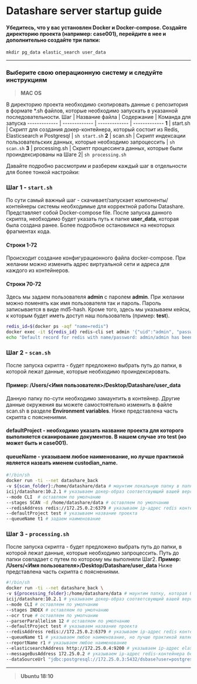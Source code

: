 # __Datashare server startup guide__

#### Убедитесь, что у вас установлен Docker и Docker-compose. Создайте директорию проекта (например: __case001__), перейдите в нее и дополнительно создайте три папки:
`mkdir pg_data elastic_search user_data`
- - - -

### __Выберите свою операционную систему и следуйте инструкциям__

> __MAC OS__

В директорию проекта необходимо скопировать данные с репозитория в формате *.sh файлов, которые необходимо запускать в указанной последовательности.
Шаг | Название файла  | Содержание | Команда для запуска
------------- | ------------- | ------------- | -------------
__1__ | start.sh  | Скрипт для создания докер-контейнера, который состоит из Redis, Elasticsearch и Postgresql | `sh start.sh`
__2__ | scan.sh  | Скрипт индексации пользовательских данных, которые необходимо запроцессить | `sh scan.sh`
__3__ | processing.sh  | Скрипт процессинга данных, которые были проиндексированы на Шаге 2| `sh processing.sh`

Давайте подробно рассмотрим и разберем каждый шаг в отдельности для более тонкой настройки:
### __Шаг 1__ - `start.sh`
По сути самый важный шаг - скачивает/запускает компоненты/контейнеры системы необходимые для корректной работы Datashare. Представляет собой Docker-compose file.
После запуска данного скрипта, необходимо будет указать путь к папке __user_data__, которая была создана ранее.
Более подробное остановимся на некоторых фрагментах кода.
#### __Строки 1-72__
Происходит создание конфигурационного файла docker-compose. При желании можно изменить адрес виртуальной сети и адреса для каждого из контейнеров.
#### __Строки 70-72__
Здесь мы задаем пользователя __admin__ с паролем __admin__. При желании можно поменять как имя пользователя так и пароль. Пароль записывается в виде md5-hash. Кроме того, здесь мы указываем кейсы, к которым будет иметь доступ наш пользователь (пример: __test__).
```sh
redis_id=$(docker ps -aqf "name=redis")
docker exec -it ${redis_id} redis-cli set admin '{"uid":"admin", "password":"8c6976e5b5410415bde908bd4dee15dfb167a9c873fc4bb8a81f6f2ab448a918", "groups_by_applications":{"datashare": ["test"]}}}'
echo "Default record for redis with name/password: admin/admin has been created."
```
### __Шаг 2__ - `scan.sh`
После запуска скрипта - будет предложено выбрать путь до папки, в которой лежат данные, которые необходимо проиндексировать. 
#### __Пример: /Users/<Имя пользователя>/Desktop/Datashare/user_data__
Данную папку по-сути необходимо замаунтить в контейнер. Другие данные окружения вы можете самостоятельно изменить в файле scan.sh в разделе __Environment variables__. Ниже представлена часть скрипта с пояснениями.
#### __defaultProject__ - необходимо указать название проекта для которого выполняется сканирование документов. В нашем случае это __test__ (но может быть и __case001__).
#### __queueName__ - указываем любое наименование, но лучше практикой является назвать именем __custodian_name__.
```sh
#!/bin/sh
docker run -ti --net datashare_back
-v ${scan_folder}:/home/datashare/data # маунтим локальную папку в папку контейнера
icij/datashare:10.2.1 # указываем докер-образ соответсвующий вашей версии datashare
--mode CLI  # оставляем по умолчанию
--stages SCAN -d /home/datashare/data # оставляем по умолчанию
--redisAddress redis://172.25.0.2:6379 # указываем ip-адрес redis контейнера 
--defaultProject test # указываем название проекта
--queueName t1 # задаем наименование
```
### __Шаг 3__ - `processing.sh`
После запуска скрипта - будет предложено выбрать путь до папки, в которой лежат данные, которые необходимо запроцессить. Путь до папки совпадает с путем по которому мы выполняли Шаг2. __Пример: /Users/<Имя пользователя>/Desktop/Datashare/user_data__
Ниже представлена часть скрипта с пояснениями.
```sh
#!/bin/sh
docker run -ti --net datashare_back \
-v ${processing_folder}:/home/datashare/data # маунтим папку, которая была просканирована на Шаге 2 в папку контейнера
icij/datashare:10.2.1 # указываем докер-образ соответсвующий вашей версии datashare
--mode CLI # оставляем по умолчанию
--stages INDEX # оставляем по умолчанию
--ocr true # оставляем по умолчанию
--parserParallelism 12 # оставляем по умолчанию
--defaultProject test # указываем название проекта
--redisAddress redis://172.25.0.2:6379 # указываем ip-адрес redis контейнера с указанием порта
--queueName t1 # указываем любое наименование, но лучше практикой является назвать именем __custodian_name__.
--reportName r1 # указываем любое наименование
--elasticsearchAddress http://172.25.0.4:9200 # указываем ip-адрес elasticsearch контейнера 
--messageBusAddress 172.25.0.2 # указываем ip-адрес redis-контейнера без указания порта
--dataSourceUrl "jdbc:postgresql://172.25.0.3:5432/dsbase?user=postgres&password=strongpwd" # указываем адрес postgres с указанием имени и пароля
```
- - - -
> __Ubuntu 18:10__